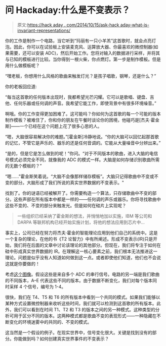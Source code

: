 # 问 Hackaday:什么是不变表示？

> 原文:[https://hack aday . com/2014/10/15/ask-hack aday-what-is-invariant-representations/](https://hackaday.com/2014/10/15/ask-hackaday-what-are-invariant-representations/)

你的工作是制作一个电路，当它听到“玛丽有一只小羊羔”这首歌时，就会点亮灯泡。因此，你可以在试验板上安装麦克风、运算放大器、你最喜欢的微控制器(如果需要，还可以安装 ADC)，然后开始工作。您将对输入的数据进行采样，并将其与已知的模板进行比较。当你得到一根火柴，你点燃灯。第一步是制作模板。但是用什么做模板呢？

“嘿老板，你想用什么风格的歌曲来触发灯光？是孩子唱歌，钢琴，还是什么？”

你的老板回应道:

“每当这首歌的任何版本出现时，我都希望光芒闪耀。它可以是歌唱、键盘、吉他、任何乐器或任何调的声音。我希望它能工作，即使背景中有很多环境噪音。”

啊哦。你的工作变得更加困难了。这可能吗？你如何为这首歌的每一个可能的版本制作模板？被难住了，你和你的朋友在午餐时谈论你的困境，他碰巧是[杰夫·霍金斯]——一个已经在这个问题上花了很多心思的人。

“嗯，大脑很容易解决你的难题。”[霍金斯]冷静地说。“你的大脑可以回忆起那首歌的记忆，不管它是声乐的、器乐的还是任何音调的。它能从大量噪音中分辨出来。”

“是的，但是它是怎么做到的呢！”你问。“对于不同版本的歌曲，进入大脑的电信号模式必须完全不同，就像我的 ADC 的模式一样。大脑是如何存储识别歌曲所需的无数个模板的？”

“嗯……”霍金斯笑着说。“大脑不会像那样储存模板”。大脑只记得歌曲中不变或不变的部分。大脑形成了我们所说的真实世界数据的不变表示。"

找到了。你的谜语已经被解开了。你需要构造一个算法，只存储歌曲中不变的部分。这些声部在所有版本中都是一样的——任何调的声乐或器乐。你将寻找歌曲中这些不变的、不变的部分来触发光。但是如何在硅片上实现呢？

> 一些组织已经采纳了霍金斯的想法，并悄悄地加以实施，IBM 等公司和 DARPA 等联邦机构已经开始实施计划，将他的想法应用到芯片中…

事实上，公司已经在努力将杰夫·霍金的智能理论应用到他们自己的系统中。这是一个复杂的理论，在他的书《T2 论智力》中有所阐述。形成不变表示(IR)只是开始，我们将在后面的文章中讨论该理论的其他部分。但现在，我们将专注于如何在硅中形成真实世界数据的 IR。在理解这一核心要素之前，我们根本无法推进这一理论。问题是似乎没有人知道如何做到这一点。或者即使他们知道，他们也不会说这就是你要做的！

考虑[这个图像](https://hackaday.com/wp-content/uploads/2014/10/decode03.jpg)。假设这些是来自多个 ADC 的串行信号。电路的另一端是我们歌曲的不同版本，A–E 代表这些不同的版本。由于数据不断变化，我们对每个版本同时采样 4 个信号，编号为 1-4。

很快，我们在 T4、T5 和 T6 的所有版本中看到一个共同的模式。如果我们能够以某种方式设置微控制器来收听这些时间，我们就可以检测到这首歌的所有版本。此外，我们可以看到在时间 T1、T2 和 T3 的版本之间的另一种模式。这种类型的分析可用于区分不同的版本。这两种模式都是歌曲不变的表现形式——一种隐藏在不断变化的环境迷雾中的共同的、不变的模式。

这当然是一个假设的例子。在现实世界中，信号变化很大。关键是找到没有的部分。你能做到吗？如何创建真实世界事件的不变表示？
